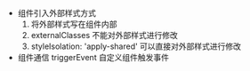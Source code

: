 - 组件引入外部样式方式
  1. 将外部样式写在组件内部
  2. externalClasses
     不能对外部样式进行修改
  3. styleIsolation: 'apply-shared'
     可以直接对外部样式进行修改
- 组件通信
  triggerEvent
    自定义组件触发事件
